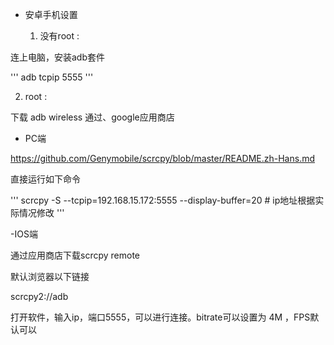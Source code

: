 
- 安卓手机设置

  1. 没有root :

连上电脑，安装adb套件

'''
adb tcpip 5555
'''

  2. root :

下载 adb wireless 通过、google应用商店

- PC端

https://github.com/Genymobile/scrcpy/blob/master/README.zh-Hans.md

直接运行如下命令

'''
scrcpy  -S  --tcpip=192.168.15.172:5555 --display-buffer=20  # ip地址根据实际情况修改
'''

-IOS端

通过应用商店下载scrcpy remote

默认浏览器以下链接

scrcpy2://adb

打开软件，输入ip，端口5555，可以进行连接。bitrate可以设置为 4M ，FPS默认可以 
